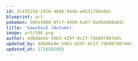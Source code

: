 ```yaml
---
id: 2c4fb23d-2450-4686-944b-e6531768e8dc
blueprint: art
pokemon: 586e3008-0fc7-44d9-ba97-0adbdd88a03c
title: 'Sawsbuck (Autumn)'
image: art/586.png
author: 4d8d6ede-5963-429f-9c2f-74b897007e0c
updated_by: 4d8d6ede-5963-429f-9c2f-74b897007e0c
updated_at: 1716582993
---
```

